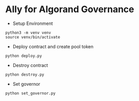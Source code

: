 # Ally for Algorand Governance

- Setup Environment

```
python3 -m venv venv
source venv/bin/activate
```

- Deploy contract and create pool token

```
python deploy.py
```

- Destroy contract

```
python destroy.py
```

- Set governor 

```
python set_governor.py
```